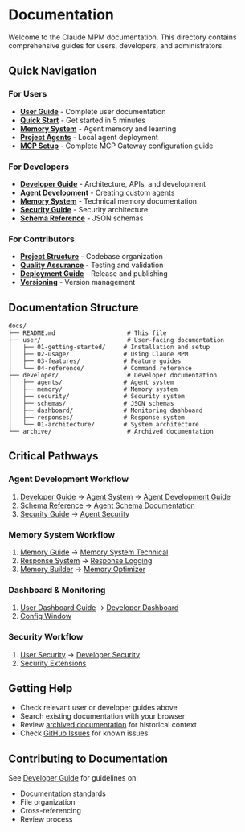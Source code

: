 # Documentation

Welcome to the Claude MPM documentation. This directory contains comprehensive guides for users, developers, and administrators.

## Quick Navigation

### For Users
- **[User Guide](./user/)** - Complete user documentation
- **[Quick Start](../QUICKSTART.md)** - Get started in 5 minutes
- **[Memory System](./MEMORY.md)** - Agent memory and learning
- **[Project Agents](./PROJECT_AGENTS.md)** - Local agent deployment
- **[MCP Setup](./MCP_SETUP.md)** - Complete MCP Gateway configuration guide

### For Developers
- **[Developer Guide](./developer/)** - Architecture, APIs, and development
- **[Agent Development](./developer/agents/AGENT_DEVELOPMENT.md)** - Creating custom agents
- **[Memory System](./developer/memory/MEMORY_SYSTEM.md)** - Technical memory documentation
- **[Security Guide](./developer/security/SECURITY.md)** - Security architecture
- **[Schema Reference](./developer/schemas/SCHEMA_REFERENCE.md)** - JSON schemas

### For Contributors
- **[Project Structure](./STRUCTURE.md)** - Codebase organization
- **[Quality Assurance](./QA.md)** - Testing and validation
- **[Deployment Guide](./DEPLOY.md)** - Release and publishing
- **[Versioning](./VERSIONING.md)** - Version management

## Documentation Structure

```
docs/
├── README.md                    # This file
├── user/                        # User-facing documentation
│   ├── 01-getting-started/     # Installation and setup
│   ├── 02-usage/               # Using Claude MPM
│   ├── 03-features/            # Feature guides
│   └── 04-reference/           # Command reference
├── developer/                   # Developer documentation
│   ├── agents/                 # Agent system
│   ├── memory/                 # Memory system
│   ├── security/               # Security system
│   ├── schemas/                # JSON schemas
│   ├── dashboard/              # Monitoring dashboard
│   ├── responses/              # Response system
│   └── 01-architecture/        # System architecture
└── archive/                     # Archived documentation
```

## Critical Pathways

### Agent Development Workflow
1. [Developer Guide](./developer/) → [Agent System](./developer/agents/) → [Agent Development Guide](./developer/agents/AGENT_DEVELOPMENT.md)
2. [Schema Reference](./developer/schemas/SCHEMA_REFERENCE.md) → [Agent Schema Documentation](./developer/schemas/agent_schema_documentation.md)
3. [Security Guide](./developer/security/SECURITY.md) → [Agent Security](./developer/security/agent_schema_security_notes.md)

### Memory System Workflow
1. [Memory Guide](./MEMORY.md) → [Memory System Technical](./developer/memory/MEMORY_SYSTEM.md)
2. [Response System](./developer/responses/README.md) → [Response Logging](./developer/memory/response-logging.md)
3. [Memory Builder](./developer/memory/builder.md) → [Memory Optimizer](./developer/memory/optimizer.md)

### Dashboard & Monitoring
1. [User Dashboard Guide](./user/03-features/dashboard-enhancements.md) → [Developer Dashboard](./developer/dashboard/README.md)
2. [Config Window](./developer/dashboard/CONFIG_WINDOW_V2.md)

### Security Workflow
1. [User Security](./user/03-features/file-security.md) → [Developer Security](./developer/security/SECURITY.md)
2. [Security Extensions](./developer/05-extending/file-security-hook.md)

## Getting Help

- Check relevant user or developer guides above
- Search existing documentation with your browser
- Review [archived documentation](./archive/) for historical context
- Check [GitHub Issues](https://github.com/your-org/claude-mpm/issues) for known issues

## Contributing to Documentation

See [Developer Guide](./developer/README.md) for guidelines on:
- Documentation standards
- File organization
- Cross-referencing
- Review process